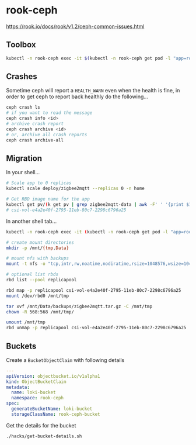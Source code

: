 # rook-ceph

https://rook.io/docs/rook/v1.2/ceph-common-issues.html

## Toolbox

```bash
kubectl -n rook-ceph exec -it $(kubectl -n rook-ceph get pod -l "app=rook-ceph-tools" -o jsonpath='{.items[0].metadata.name}') bash
```

## Crashes

Sometime ceph will report a `HEALTH_WARN` even when the health is fine, in order to get ceph to report back healthly do the following...

```bash
ceph crash ls
# if you want to read the message
ceph crash info <id>
# archive crash report
ceph crash archive <id>
# or, archive all crash reports
ceph crash archive-all
```

## Migration

In your shell...

```bash
# Scale app to 0 replicas
kubectl scale deploy/zigbee2mqtt --replicas 0 -n home

# Get RBD image name for the app
kubectl get pv/(k get pv | grep zigbee2mqtt-data | awk -F' ' '{print $1}') -n home -o json | jq -r '.spec.csi.volumeAttributes.imageName'
# csi-vol-e4a2e40f-2795-11eb-80c7-2298c6796a25
```

In another shell tab...

```bash
kubectl -n rook-ceph exec -it (kubectl -n rook-ceph get pod -l "app=rook-direct-mount" -o jsonpath='{.items[0].metadata.name}') bash

# create mount directories
mkdir -p /mnt/{tmp,Data}

# mount nfs with backups
mount -t nfs -o "tcp,intr,rw,noatime,nodiratime,rsize=1048576,wsize=1048576,hard" 192.168.1.40:/volume1/Data /mnt/Data

# optional list rbds
rbd list --pool replicapool

rbd map -p replicapool csi-vol-e4a2e40f-2795-11eb-80c7-2298c6796a25
mount /dev/rbd0 /mnt/tmp

tar xvf /mnt/Data/backups/zigbee2mqtt.tar.gz -C /mnt/tmp
chown -R 568:568 /mnt/tmp/

umount /mnt/tmp
rbd unmap -p replicapool csi-vol-e4a2e40f-2795-11eb-80c7-2298c6796a25
```

## Buckets

Create a `BucketObjectClaim` with following details

```yaml
---
apiVersion: objectbucket.io/v1alpha1
kind: ObjectBucketClaim
metadata:
  name: loki-bucket
  namespace: rook-ceph
spec:
  generateBucketName: loki-bucket
  storageClassName: rook-ceph-bucket
```

Get the details for the bucket


```bash
./hacks/get-bucket-details.sh
```

